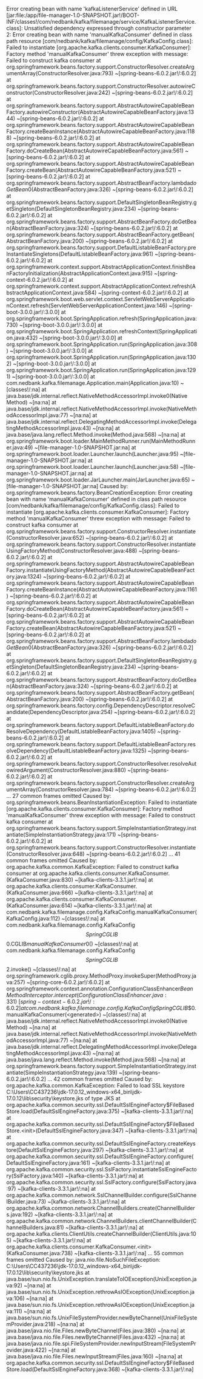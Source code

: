 Error creating bean with name 'kafkaListenerService' defined in URL [jar:file:/app/file-manager-1.0-SNAPSHOT.jar!/BOOT-INF/classes!/com/nedbank/kafka/filemanage/service/KafkaListenerService.class]: Unsatisfied dependency expressed through constructor parameter 2: Error creating bean with name 'manualKafkaConsumer' defined in class path resource [com/nedbank/kafka/filemanage/config/KafkaConfig.class]: Failed to instantiate [org.apache.kafka.clients.consumer.KafkaConsumer]: Factory method 'manualKafkaConsumer' threw exception with message: Failed to construct kafka consumer
 at org.springframework.beans.factory.support.ConstructorResolver.createArgumentArray(ConstructorResolver.java:793) ~[spring-beans-6.0.2.jar!/:6.0.2]
 at org.springframework.beans.factory.support.ConstructorResolver.autowireConstructor(ConstructorResolver.java:242) ~[spring-beans-6.0.2.jar!/:6.0.2]
 at org.springframework.beans.factory.support.AbstractAutowireCapableBeanFactory.autowireConstructor(AbstractAutowireCapableBeanFactory.java:1344) ~[spring-beans-6.0.2.jar!/:6.0.2]
 at org.springframework.beans.factory.support.AbstractAutowireCapableBeanFactory.createBeanInstance(AbstractAutowireCapableBeanFactory.java:1188) ~[spring-beans-6.0.2.jar!/:6.0.2]
 at org.springframework.beans.factory.support.AbstractAutowireCapableBeanFactory.doCreateBean(AbstractAutowireCapableBeanFactory.java:561) ~[spring-beans-6.0.2.jar!/:6.0.2]
 at org.springframework.beans.factory.support.AbstractAutowireCapableBeanFactory.createBean(AbstractAutowireCapableBeanFactory.java:521) ~[spring-beans-6.0.2.jar!/:6.0.2]
 at org.springframework.beans.factory.support.AbstractBeanFactory.lambda$doGetBean$0(AbstractBeanFactory.java:326) ~[spring-beans-6.0.2.jar!/:6.0.2]
 at org.springframework.beans.factory.support.DefaultSingletonBeanRegistry.getSingleton(DefaultSingletonBeanRegistry.java:234) ~[spring-beans-6.0.2.jar!/:6.0.2]
 at org.springframework.beans.factory.support.AbstractBeanFactory.doGetBean(AbstractBeanFactory.java:324) ~[spring-beans-6.0.2.jar!/:6.0.2]
 at org.springframework.beans.factory.support.AbstractBeanFactory.getBean(AbstractBeanFactory.java:200) ~[spring-beans-6.0.2.jar!/:6.0.2]
 at org.springframework.beans.factory.support.DefaultListableBeanFactory.preInstantiateSingletons(DefaultListableBeanFactory.java:961) ~[spring-beans-6.0.2.jar!/:6.0.2]
 at org.springframework.context.support.AbstractApplicationContext.finishBeanFactoryInitialization(AbstractApplicationContext.java:915) ~[spring-context-6.0.2.jar!/:6.0.2]
 at org.springframework.context.support.AbstractApplicationContext.refresh(AbstractApplicationContext.java:584) ~[spring-context-6.0.2.jar!/:6.0.2]
 at org.springframework.boot.web.servlet.context.ServletWebServerApplicationContext.refresh(ServletWebServerApplicationContext.java:146) ~[spring-boot-3.0.0.jar!/:3.0.0]
 at org.springframework.boot.SpringApplication.refresh(SpringApplication.java:730) ~[spring-boot-3.0.0.jar!/:3.0.0]
 at org.springframework.boot.SpringApplication.refreshContext(SpringApplication.java:432) ~[spring-boot-3.0.0.jar!/:3.0.0]
 at org.springframework.boot.SpringApplication.run(SpringApplication.java:308) ~[spring-boot-3.0.0.jar!/:3.0.0]
 at org.springframework.boot.SpringApplication.run(SpringApplication.java:1302) ~[spring-boot-3.0.0.jar!/:3.0.0]
 at org.springframework.boot.SpringApplication.run(SpringApplication.java:1291) ~[spring-boot-3.0.0.jar!/:3.0.0]
 at com.nedbank.kafka.filemanage.Application.main(Application.java:10) ~[classes!/:na]
 at java.base/jdk.internal.reflect.NativeMethodAccessorImpl.invoke0(Native Method) ~[na:na]
 at java.base/jdk.internal.reflect.NativeMethodAccessorImpl.invoke(NativeMethodAccessorImpl.java:77) ~[na:na]
 at java.base/jdk.internal.reflect.DelegatingMethodAccessorImpl.invoke(DelegatingMethodAccessorImpl.java:43) ~[na:na]
 at java.base/java.lang.reflect.Method.invoke(Method.java:568) ~[na:na]
 at org.springframework.boot.loader.MainMethodRunner.run(MainMethodRunner.java:49) ~[file-manager-1.0-SNAPSHOT.jar:na]
 at org.springframework.boot.loader.Launcher.launch(Launcher.java:95) ~[file-manager-1.0-SNAPSHOT.jar:na]
 at org.springframework.boot.loader.Launcher.launch(Launcher.java:58) ~[file-manager-1.0-SNAPSHOT.jar:na]
 at org.springframework.boot.loader.JarLauncher.main(JarLauncher.java:65) ~[file-manager-1.0-SNAPSHOT.jar:na]
Caused by: org.springframework.beans.factory.BeanCreationException: Error creating bean with name 'manualKafkaConsumer' defined in class path resource [com/nedbank/kafka/filemanage/config/KafkaConfig.class]: Failed to instantiate [org.apache.kafka.clients.consumer.KafkaConsumer]: Factory method 'manualKafkaConsumer' threw exception with message: Failed to construct kafka consumer
 at org.springframework.beans.factory.support.ConstructorResolver.instantiate(ConstructorResolver.java:652) ~[spring-beans-6.0.2.jar!/:6.0.2]
 at org.springframework.beans.factory.support.ConstructorResolver.instantiateUsingFactoryMethod(ConstructorResolver.java:488) ~[spring-beans-6.0.2.jar!/:6.0.2]
 at org.springframework.beans.factory.support.AbstractAutowireCapableBeanFactory.instantiateUsingFactoryMethod(AbstractAutowireCapableBeanFactory.java:1324) ~[spring-beans-6.0.2.jar!/:6.0.2]
 at org.springframework.beans.factory.support.AbstractAutowireCapableBeanFactory.createBeanInstance(AbstractAutowireCapableBeanFactory.java:1161) ~[spring-beans-6.0.2.jar!/:6.0.2]
 at org.springframework.beans.factory.support.AbstractAutowireCapableBeanFactory.doCreateBean(AbstractAutowireCapableBeanFactory.java:561) ~[spring-beans-6.0.2.jar!/:6.0.2]
 at org.springframework.beans.factory.support.AbstractAutowireCapableBeanFactory.createBean(AbstractAutowireCapableBeanFactory.java:521) ~[spring-beans-6.0.2.jar!/:6.0.2]
 at org.springframework.beans.factory.support.AbstractBeanFactory.lambda$doGetBean$0(AbstractBeanFactory.java:326) ~[spring-beans-6.0.2.jar!/:6.0.2]
 at org.springframework.beans.factory.support.DefaultSingletonBeanRegistry.getSingleton(DefaultSingletonBeanRegistry.java:234) ~[spring-beans-6.0.2.jar!/:6.0.2]
 at org.springframework.beans.factory.support.AbstractBeanFactory.doGetBean(AbstractBeanFactory.java:324) ~[spring-beans-6.0.2.jar!/:6.0.2]
 at org.springframework.beans.factory.support.AbstractBeanFactory.getBean(AbstractBeanFactory.java:200) ~[spring-beans-6.0.2.jar!/:6.0.2]
 at org.springframework.beans.factory.config.DependencyDescriptor.resolveCandidate(DependencyDescriptor.java:254) ~[spring-beans-6.0.2.jar!/:6.0.2]
 at org.springframework.beans.factory.support.DefaultListableBeanFactory.doResolveDependency(DefaultListableBeanFactory.java:1405) ~[spring-beans-6.0.2.jar!/:6.0.2]
 at org.springframework.beans.factory.support.DefaultListableBeanFactory.resolveDependency(DefaultListableBeanFactory.java:1325) ~[spring-beans-6.0.2.jar!/:6.0.2]
 at org.springframework.beans.factory.support.ConstructorResolver.resolveAutowiredArgument(ConstructorResolver.java:880) ~[spring-beans-6.0.2.jar!/:6.0.2]
 at org.springframework.beans.factory.support.ConstructorResolver.createArgumentArray(ConstructorResolver.java:784) ~[spring-beans-6.0.2.jar!/:6.0.2]
 ... 27 common frames omitted
Caused by: org.springframework.beans.BeanInstantiationException: Failed to instantiate [org.apache.kafka.clients.consumer.KafkaConsumer]: Factory method 'manualKafkaConsumer' threw exception with message: Failed to construct kafka consumer
 at org.springframework.beans.factory.support.SimpleInstantiationStrategy.instantiate(SimpleInstantiationStrategy.java:171) ~[spring-beans-6.0.2.jar!/:6.0.2]
 at org.springframework.beans.factory.support.ConstructorResolver.instantiate(ConstructorResolver.java:648) ~[spring-beans-6.0.2.jar!/:6.0.2]
 ... 41 common frames omitted
Caused by: org.apache.kafka.common.KafkaException: Failed to construct kafka consumer
 at org.apache.kafka.clients.consumer.KafkaConsumer.<init>(KafkaConsumer.java:830) ~[kafka-clients-3.3.1.jar!/:na]
 at org.apache.kafka.clients.consumer.KafkaConsumer.<init>(KafkaConsumer.java:666) ~[kafka-clients-3.3.1.jar!/:na]
 at org.apache.kafka.clients.consumer.KafkaConsumer.<init>(KafkaConsumer.java:614) ~[kafka-clients-3.3.1.jar!/:na]
 at com.nedbank.kafka.filemanage.config.KafkaConfig.manualKafkaConsumer(KafkaConfig.java:112) ~[classes!/:na]
 at com.nedbank.kafka.filemanage.config.KafkaConfig$$SpringCGLIB$$0.CGLIB$manualKafkaConsumer$0(<generated>) ~[classes!/:na]
 at com.nedbank.kafka.filemanage.config.KafkaConfig$$SpringCGLIB$$2.invoke(<generated>) ~[classes!/:na]
 at org.springframework.cglib.proxy.MethodProxy.invokeSuper(MethodProxy.java:257) ~[spring-core-6.0.2.jar!/:6.0.2]
 at org.springframework.context.annotation.ConfigurationClassEnhancer$BeanMethodInterceptor.intercept(ConfigurationClassEnhancer.java:331) ~[spring-context-6.0.2.jar!/:6.0.2]
 at com.nedbank.kafka.filemanage.config.KafkaConfig$$SpringCGLIB$$0.manualKafkaConsumer(<generated>) ~[classes!/:na]
 at java.base/jdk.internal.reflect.NativeMethodAccessorImpl.invoke0(Native Method) ~[na:na]
 at java.base/jdk.internal.reflect.NativeMethodAccessorImpl.invoke(NativeMethodAccessorImpl.java:77) ~[na:na]
 at java.base/jdk.internal.reflect.DelegatingMethodAccessorImpl.invoke(DelegatingMethodAccessorImpl.java:43) ~[na:na]
 at java.base/java.lang.reflect.Method.invoke(Method.java:568) ~[na:na]
 at org.springframework.beans.factory.support.SimpleInstantiationStrategy.instantiate(SimpleInstantiationStrategy.java:139) ~[spring-beans-6.0.2.jar!/:6.0.2]
 ... 42 common frames omitted
Caused by: org.apache.kafka.common.KafkaException: Failed to load SSL keystore C:\Users\CC437236\jdk-17.0.12_windows-x64_bin\jdk-17.0.12\lib\security\keystore.jks of type JKS
 at org.apache.kafka.common.security.ssl.DefaultSslEngineFactory$FileBasedStore.load(DefaultSslEngineFactory.java:375) ~[kafka-clients-3.3.1.jar!/:na]
 at org.apache.kafka.common.security.ssl.DefaultSslEngineFactory$FileBasedStore.<init>(DefaultSslEngineFactory.java:347) ~[kafka-clients-3.3.1.jar!/:na]
 at org.apache.kafka.common.security.ssl.DefaultSslEngineFactory.createKeystore(DefaultSslEngineFactory.java:297) ~[kafka-clients-3.3.1.jar!/:na]
 at org.apache.kafka.common.security.ssl.DefaultSslEngineFactory.configure(DefaultSslEngineFactory.java:161) ~[kafka-clients-3.3.1.jar!/:na]
 at org.apache.kafka.common.security.ssl.SslFactory.instantiateSslEngineFactory(SslFactory.java:140) ~[kafka-clients-3.3.1.jar!/:na]
 at org.apache.kafka.common.security.ssl.SslFactory.configure(SslFactory.java:97) ~[kafka-clients-3.3.1.jar!/:na]
 at org.apache.kafka.common.network.SslChannelBuilder.configure(SslChannelBuilder.java:73) ~[kafka-clients-3.3.1.jar!/:na]
 at org.apache.kafka.common.network.ChannelBuilders.create(ChannelBuilders.java:192) ~[kafka-clients-3.3.1.jar!/:na]
 at org.apache.kafka.common.network.ChannelBuilders.clientChannelBuilder(ChannelBuilders.java:81) ~[kafka-clients-3.3.1.jar!/:na]
 at org.apache.kafka.clients.ClientUtils.createChannelBuilder(ClientUtils.java:105) ~[kafka-clients-3.3.1.jar!/:na]
 at org.apache.kafka.clients.consumer.KafkaConsumer.<init>(KafkaConsumer.java:738) ~[kafka-clients-3.3.1.jar!/:na]
 ... 55 common frames omitted
Caused by: java.nio.file.NoSuchFileException: C:\Users\CC437236\jdk-17.0.12_windows-x64_bin\jdk-17.0.12\lib\security\keystore.jks
 at java.base/sun.nio.fs.UnixException.translateToIOException(UnixException.java:92) ~[na:na]
 at java.base/sun.nio.fs.UnixException.rethrowAsIOException(UnixException.java:106) ~[na:na]
 at java.base/sun.nio.fs.UnixException.rethrowAsIOException(UnixException.java:111) ~[na:na]
 at java.base/sun.nio.fs.UnixFileSystemProvider.newByteChannel(UnixFileSystemProvider.java:218) ~[na:na]
 at java.base/java.nio.file.Files.newByteChannel(Files.java:380) ~[na:na]
 at java.base/java.nio.file.Files.newByteChannel(Files.java:432) ~[na:na]
 at java.base/java.nio.file.spi.FileSystemProvider.newInputStream(FileSystemProvider.java:422) ~[na:na]
 at java.base/java.nio.file.Files.newInputStream(Files.java:160) ~[na:na]
 at org.apache.kafka.common.security.ssl.DefaultSslEngineFactory$FileBasedStore.load(DefaultSslEngineFactory.java:368) ~[kafka-clients-3.3.1.jar!/:na]
